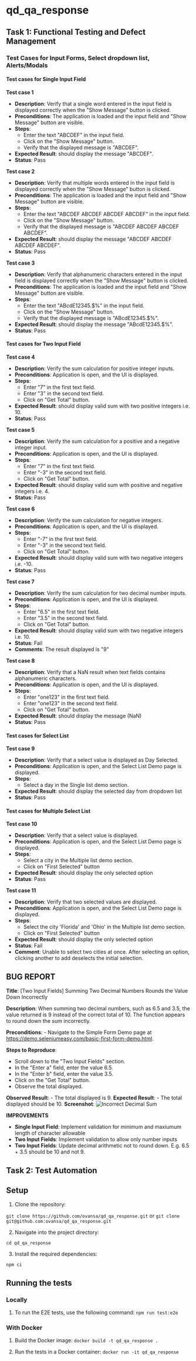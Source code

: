 # qd_qa_response

## Task 1: Functional Testing and Defect Management

### Test Cases for Input Forms, Select dropdown list, Alerts/Modals

#### Test cases for Single Input Field

**Test case 1**

- **Description**: Verify that a single word entered in the input field is displayed correctly when the "Show Message" button is clicked.
- **Preconditions**: The application is loaded and the input field and "Show Message" button are visible.
- **Steps**:
  - Enter the text "ABCDEF" in the input field.
  - Click on the "Show Message" button.
  - Verify that the displayed message is "ABCDEF".
- **Expected Result**: should display the message "ABCDEF".
- **Status**: Pass

**Test case 2**

- **Description**: Verify that multiple words entered in the input field is displayed correctly when the "Show Message" button is clicked.
- **Preconditions**: The application is loaded and the input field and "Show Message" button are visible.
- **Steps**:
  - Enter the text "ABCDEF ABCDEF ABCDEF ABCDEF" in the input field.
  - Click on the "Show Message" button.
  - Verify that the displayed message is "ABCDEF ABCDEF ABCDEF ABCDEF".
- **Expected Result**: should display the message "ABCDEF ABCDEF ABCDEF ABCDEF".
- **Status**: Pass

**Test case 3**

- **Description**: Verify that alphanumeric characters entered in the input field is displayed correctly when the "Show Message" button is clicked.
- **Preconditions**: The application is loaded and the input field and "Show Message" button are visible.
- **Steps**:
  - Enter the text "ABcdE12345.$%" in the input field.
  - Click on the "Show Message" button.
  - Verify that the displayed message is "ABcdE12345.$%".
- **Expected Result**: should display the message "ABcdE12345.$%".
- **Status**: Pass

#### Test cases for Two Input Field

**Test case 4**

- **Description**: Verify the sum calculation for positive integer inputs.
- **Preconditions**: Application is open, and the UI is displayed.
- **Steps**:
  - Enter "7" in the first text field.
  - Enter "3" in the second text field.
  - Click on "Get Total" button.
- **Expected Result**: should display valid sum with two positive integers i.e. 10.
- **Status**: Pass

**Test case 5**

- **Description**: Verify the sum calculation for a positive and a negative integer input.
- **Preconditions**: Application is open, and the UI is displayed.
- **Steps**:
  - Enter "7" in the first text field.
  - Enter "-3" in the second text field.
  - Click on "Get Total" button.
- **Expected Result**: should display valid sum with positive and negative integers i.e. 4.
- **Status**: Pass

**Test case 6**

- **Description**: Verify the sum calculation for negative integers.
- **Preconditions**: Application is open, and the UI is displayed.
- **Steps**:
  - Enter "-7" in the first text field.
  - Enter "-3" in the second text field.
  - Click on "Get Total" button.
- **Expected Result**: should display valid sum with two negative integers i.e. -10.
- **Status**: Pass

**Test case 7**

- **Description**: Verify the sum calculation for two decimal number inputs.
- **Preconditions**: Application is open, and the UI is displayed.
- **Steps**:
  - Enter "6.5" in the first text field.
  - Enter "3.5" in the second text field.
  - Click on "Get Total" button.
- **Expected Result**: should display valid sum with two negative integers i.e. 10.
- **Status**: Fail
- **Comments**: The result displayed is "9"

**Test case 8**

- **Description**: Verify that a NaN result when text fields contains alphanumeric characters.
- **Preconditions**: Application is open, and the UI is displayed.
- **Steps**:
  - Enter "one123" in the first text field.
  - Enter "one123" in the second text field.
  - Click on "Get Total" button.
- **Expected Result**: should display the message (NaN)
- **Status**: Pass

#### Test cases for Select List

**Test case 9**

- **Description**: Verify that a select value is displayed as Day Selected.
- **Preconditions**: Application is open, and the Select List Demo page is displayed.
- **Steps**:
  - Select a day in the Single list demo section.
- **Expected Result**: should display the selected day from dropdown list
- **Status**: Pass

#### Test cases for Multiple Select List

**Test case 10**

- **Description**: Verify that a select value is displayed.
- **Preconditions**: Application is open, and the Select List Demo page is displayed.
- **Steps**:
  - Select a city in the Multiple list demo section.
  - Click on "First Selected" button
- **Expected Result**: should display the only selected option
- **Status**: Pass

**Test case 11**

- **Description**: Verify that two selected values are displayed.
- **Preconditions**: Application is open, and the Select List Demo page is displayed.
- **Steps**:
  - Select the city 'Florida' and 'Ohio' in the Multiple list demo section.
  - Click on "First Selected" button
- **Expected Result**: should display the only selected option
- **Status**: Fail
- **Comment**: Unable to select two cities at once. After selecting an option, clicking another to add deselects the initial selection.

## BUG REPORT

**Title**: [Two Input Fields] Summing Two Decimal Numbers Rounds the Value Down Incorrectly

**Description**: When summing two decimal numbers, such as 6.5 and 3.5, the value returned is 9 instead of the correct total of 10. The function appears to round down the sum incorrectly.

**Preconditions**: - Navigate to the Simple Form Demo page at https://demo.seleniumeasy.com/basic-first-form-demo.html.

**Steps to Reproduce**:

- Scroll down to the "Two Input Fields" section.
- In the "Enter a" field, enter the value 6.5.
- In the "Enter b" field, enter the value 3.5.
- Click on the "Get Total" button.
- Observe the total displayed.

**Observed Result**: - The total displayed is 9.
**Expected Result**: - The total displayed should be 10.
**Screenshot**: ![Incorrect Decimal Sum](https://github.com/ovansa/qd_qa_response/assets/7291106/06edb9a8-acb9-4acc-8bf6-ede48e228163)

**IMPROVEMENTS**

- **Single Input Field**: Implement validation for minimum and maxiumum length of character allowable
- **Two Input Fields**: Implement validation to allow only number inputs
- **Two Input Fields**: Update decimal arithmetic not to round down. E.g. 6.5 + 3.5 should be 10 and not 9.

## Task 2: Test Automation

## Setup

1. Clone the repository:

`git clone https://github.com/ovansa/qd_qa_response.git` or `git clone git@github.com:ovansa/qd_qa_response.git`

2. Navigate into the project directory:

`cd qd_qa_response`

3. Install the required dependencies:

`npm ci`

## Running the tests

### Locally

1. To run the E2E tests, use the following command: `npm run test:e2e`

### With Docker

1. Build the Docker image: `docker build -t qd_qa_response .`

2. Run the tests in a Docker container: `docker run -it qd_qa_response`
